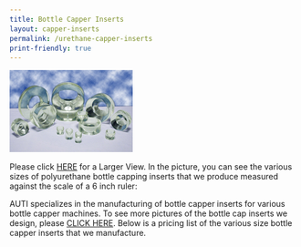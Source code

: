 ```yaml
---
title: Bottle Capper Inserts
layout: capper-inserts
permalink: /urethane-capper-inserts
print-friendly: true
---
```


![Bottle Capping Inserts](img/3BottleCap.jpg)

Please click [HERE](img/6BC2.jpg) for a Larger View. In the picture, you can see the various sizes of polyurethane bottle capping inserts that we produce measured against the scale of a 6 inch ruler:

AUTI specializes in the manufacturing of bottle capper inserts for various bottle capper machines. To see more pictures of the bottle cap inserts we design, please [CLICK HERE](/). Below is a pricing list of the various size bottle capper inserts that we manufacture.
